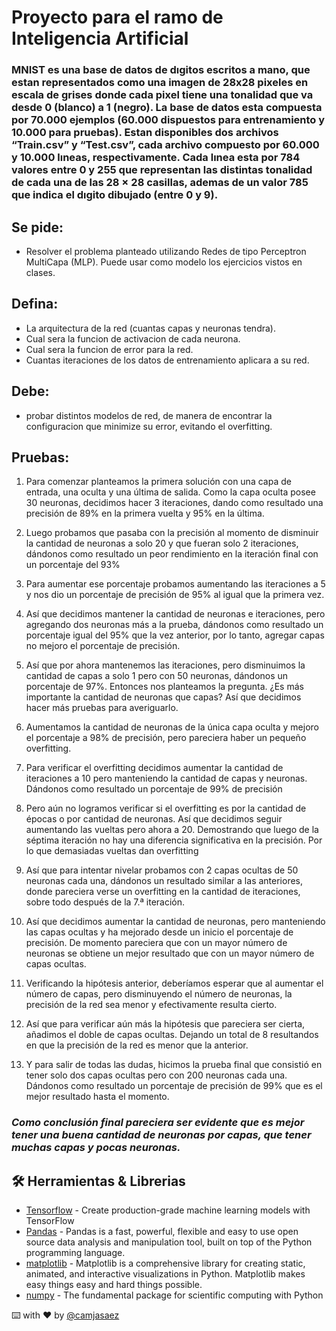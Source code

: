 # Proyecto para el ramo de Inteligencia Artificial

### MNIST es una base de datos de dıgitos escritos a mano, que estan representados como una imagen de 28x28 pixeles en escala de grises donde cada pixel tiene una tonalidad que va desde 0 (blanco) a 1 (negro). La base de datos esta compuesta por 70.000 ejemplos (60.000 dispuestos para entrenamiento y 10.000 para pruebas). Estan disponibles dos archivos “Train.csv” y “Test.csv”, cada archivo compuesto por 60.000 y 10.000 lıneas, respectivamente. Cada lınea esta por 784 valores entre 0 y 255 que representan las distintas tonalidad de cada una de las 28 × 28 casillas, ademas de un valor 785 que indica el dıgito dibujado (entre 0 y 9).

## Se pide:

- Resolver el problema planteado utilizando Redes de tipo Perceptron MultiCapa (MLP). Puede usar como
  modelo los ejercicios vistos en clases.

## Defina:

- La arquitectura de la red (cuantas capas y neuronas tendra).
- Cual sera la funcion de activacion de cada neurona.
- Cual sera la funcion de error para la red.
- Cuantas iteraciones de los datos de entrenamiento aplicara a su red.

## Debe:

- probar distintos modelos de red, de manera de encontrar la configuracion que minimize su error,
  evitando el overfitting.

## Pruebas:

1.  Para comenzar planteamos la primera solución con una capa de entrada, una oculta y una última de salida. Como la capa oculta posee 30 neuronas, decidimos hacer 3 iteraciones, dando como resultado una precisión de 89% en la primera vuelta y 95% en la última.

2.  Luego probamos que pasaba con la precisión al momento de disminuir la cantidad de neuronas a solo 20 y que fueran solo 2 iteraciones, dándonos como resultado un peor rendimiento en la iteración final con un porcentaje del 93%

3.  Para aumentar ese porcentaje probamos aumentando las iteraciones a 5 y nos dio un porcentaje de precisión de 95% al igual que la primera vez.

4.  Así que decidimos mantener la cantidad de neuronas e iteraciones, pero agregando dos neuronas más a la prueba, dándonos como resultado un porcentaje igual del 95% que la vez anterior, por lo tanto, agregar capas no mejoro el porcentaje de precisión.

5.  Así que por ahora mantenemos las iteraciones, pero disminuimos la cantidad de capas a solo 1 pero con 50 neuronas, dándonos un porcentaje de 97%. Entonces nos planteamos la pregunta. ¿Es más importante la cantidad de neuronas que capas? Así que decidimos hacer más pruebas para averiguarlo.

6.  Aumentamos la cantidad de neuronas de la única capa oculta y mejoro el porcentaje a 98% de precisión, pero pareciera haber un pequeño overfitting.

7.  Para verificar el overfitting decidimos aumentar la cantidad de iteraciones a 10 pero manteniendo la cantidad de capas y neuronas. Dándonos como resultado un porcentaje de 99% de precisión

8.  Pero aún no logramos verificar si el overfitting es por la cantidad de épocas o por cantidad de neuronas. Así que decidimos seguir aumentando las vueltas pero ahora a 20. Demostrando que luego de la séptima iteración no hay una diferencia significativa en la precisión. Por lo que demasiadas vueltas dan overfitting

9.  Así que para intentar nivelar probamos con 2 capas ocultas de 50 neuronas cada una, dándonos un resultado similar a las anteriores, donde pareciera verse un overfitting en la cantidad de iteraciones, sobre todo después de la 7.ª iteración.

10. Así que decidimos aumentar la cantidad de neuronas, pero manteniendo las capas ocultas y ha mejorado desde un inicio el porcentaje de precisión. De momento pareciera que con un mayor número de neuronas se obtiene un mejor resultado que con un mayor número de capas ocultas.

11. Verificando la hipótesis anterior, deberíamos esperar que al aumentar el número de capas, pero disminuyendo el número de neuronas, la precisión de la red sea menor y efectivamente resulta cierto.

12. Así que para verificar aún más la hipótesis que pareciera ser cierta, añadimos el doble de capas ocultas. Dejando un total de 8 resultandos en que la precisión de la red es menor que la anterior.

13. Y para salir de todas las dudas, hicimos la prueba final que consistió en tener solo dos capas ocultas pero con 200 neuronas cada una. Dándonos como resultado un porcentaje de precisión de 99% que es el mejor resultado hasta el momento.

### _Como conclusión final pareciera ser evidente que es mejor tener una buena cantidad de neuronas por capas, que tener muchas capas y pocas neuronas._

## 🛠️ Herramientas & Librerias

- [Tensorflow](https://www.tensorflow.org/) - Create production-grade machine learning models with TensorFlow
- [Pandas](https://pandas.pydata.org/) - Pandas is a fast, powerful, flexible and easy to use open source data analysis and manipulation tool,
built on top of the Python programming language.
- [matplotlib](https://matplotlib.org/) - Matplotlib is a comprehensive library for creating static, animated, and interactive visualizations in Python. Matplotlib makes easy things easy and hard things possible.
- [numpy](https://numpy.org/) - The fundamental package for scientific computing with Python

⌨️ with ❤️ by [@camjasaez](https://github.com/camjasaez)
